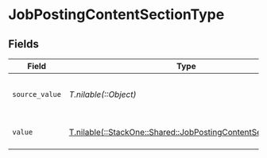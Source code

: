 # JobPostingContentSectionType


## Fields

| Field                                                                                                                | Type                                                                                                                 | Required                                                                                                             | Description                                                                                                          | Example                                                                                                              |
| -------------------------------------------------------------------------------------------------------------------- | -------------------------------------------------------------------------------------------------------------------- | -------------------------------------------------------------------------------------------------------------------- | -------------------------------------------------------------------------------------------------------------------- | -------------------------------------------------------------------------------------------------------------------- |
| `source_value`                                                                                                       | *T.nilable(::Object)*                                                                                                | :heavy_minus_sign:                                                                                                   | The source value of the description type.                                                                            | key_responsibilities                                                                                                 |
| `value`                                                                                                              | [T.nilable(::StackOne::Shared::JobPostingContentSectionValue)](../../models/shared/jobpostingcontentsectionvalue.md) | :heavy_minus_sign:                                                                                                   | The type of the description.                                                                                         | responsibilities                                                                                                     |